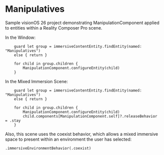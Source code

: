 # Manipulatives

Sample visionOS 26 project demonstrating ManipulationComponent applied to entities within a Reality Composer Pro scene. 

In the Window:
```
    guard let group = immersiveContentEntity.findEntity(named: "Manipulatives")
    else { return }
    
    for child in group.children {
        ManipulationComponent.configureEntity(child)
    }
```

In the Mixed Immersion Scene:
```
    guard let group = immersiveContentEntity.findEntity(named: "Manipulatives")
    else { return }
    
    for child in group.children {
        ManipulationComponent.configureEntity(child)
        child.components[ManipulationComponent.self]?.releaseBehavior = .stay
    }
```

Also, this scene uses the coexist behavior, which allows a mixed immersive space to present within an environment the user has selected:
```
.immersiveEnvironmentBehavior(.coexist)
```

